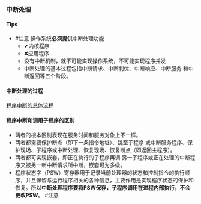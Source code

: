 ### 中断处理 
#### Tips
- #注意 操作系统**必须提供**中断处理功能
	- ✔内核程序
	- ❌应用程序
	- 没有中断机制，就不可能实现操作系统，不可能实现程序并发
	- 中断处理的基本过程包括中断请求、中断判优、中断响应、中断服务 和中断返回等五个阶段。

#### 中断处理的过程
[程序中断的总体流程](../计算机组成原理/输入/程序中断的总体流程.md)

#### 程序中断和调用子程序的区别
- 两者的根本区别表现在服务时间和服务对象上不一样。
- 两者都需要保护断点（即下一条指令地址）、跳至子程序 或中断服务程序、保护现场、子程序或中断处理、恢复现场、恢复断点（即返回主程序）。
- 两者都可实现嵌套，即正在执行的子程序再调  另一子程序或正在处理的中断程序又被另一新中断请求所中断，嵌套可为多级。
- 程序状态字（PSW）寄存器用于记录当前处理器的状态和控制指令的执行顺序，并且保留与运行程序相关的各种信息，主要作用是实现程序状态的保护和恢复。所以**中断处理程序要将PSW保存，子程序调用在进程内部执行，不会更改PSW**。 #注意